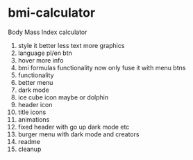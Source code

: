 # bmi-calculator
Body Mass Index calculator




1. style it better less text more graphics
2. language pl/en btn
3. hover more info
4. bmi formulas functionality now only fuse it with menu btns
5. functionality
6. better menu
7. dark mode
8. ice cube icon maybe or dolphin
9. header icon
13. title icons
14. animations
15. fixed header with go up dark mode etc
16. burger menu with dark mode and creators
10. readme
11. cleanup
